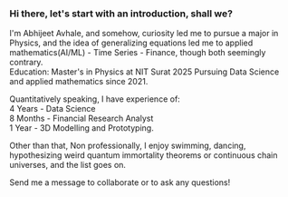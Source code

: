 ### Hi there, let's start with an introduction, shall we?
I'm Abhijeet Avhale, and somehow, curiosity led me to pursue a major in Physics, and the idea of generalizing equations led me to applied mathematics(AI/ML) - Time Series - Finance, though both seemingly contrary.\
Education: Master's in Physics at NIT Surat 2025
Pursuing Data Science and applied mathematics since 2021.

Quantitatively speaking, I have experience of: \
4 Years - Data Science \
8 Months - Financial Research Analyst \
1 Year - 3D Modelling and Prototyping. 


Other than that, Non professionally, I enjoy swimming, dancing, hypothesizing weird quantum immortality theorems or continuous chain universes, and the list goes on.

Send me a message to collaborate or to ask any questions!
